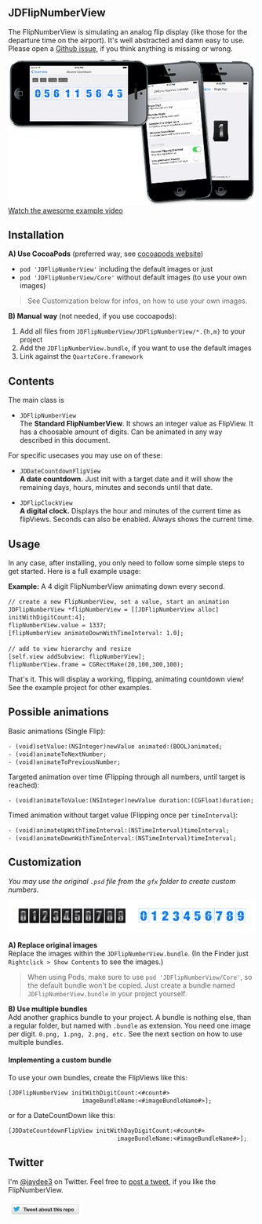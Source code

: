 JDFlipNumberView
----------------

The FlipNumberView is simulating an analog flip display (like those for the departure time on the airport). It's well abstracted and damn easy to use. Please open a [Github issue], if you think anything is missing or wrong.

[![Screenshots](gfx/screenshots.png "Screenshots")](http://jaydee3.github.io/JDFlipNumberView/images/Example.mov)
[Watch the awesome example video](http://jaydee3.github.io/JDFlipNumberView/images/Example.mov)

## Installation

**A) Use CocoaPods** (preferred way, see [cocoapods website])

- `pod 'JDFlipNumberView'` including the default images or just  
- `pod 'JDFlipNumberView/Core'` without default images (to use your own images)

> See Customization below for infos, on how to use your own images.

**B) Manual way** (not needed, if you use cocoapods):

1. Add all files from `JDFlipNumberView/JDFlipNumberView/*.{h,m}` to your project
2. Add the `JDFlipNumberView.bundle`, if you want to use the default images
3. Link against the `QuartzCore.framework`

## Contents

The main class is

- `JDFlipNumberView`  
  The **Standard FlipNumberView**. It shows an integer value as FlipView.
  It has a choosable amount of digits. Can be animated in any way described in this document.
  
For specific usecases you may use on of these:
  
- `JDDateCountdownFlipView`  
  __A date countdown.__ Just init with a target date and it will show the remaining days, hours, minutes and seconds until that date.
  
- `JDFlipClockView`  
  __A digital clock.__ Displays the hour and minutes of the current time as flipViews. Seconds can also be enabled. Always shows the current time.

## Usage

In any case, after installing, you only need to follow some simple steps to get started. Here is a full example usage:

__Example:__ A 4 digit FlipNumberView animating down every second.

    // create a new FlipNumberView, set a value, start an animation
    JDFlipNumberView *flipNumberView = [[JDFlipNumberView alloc] initWithDigitCount:4];
    flipNumberView.value = 1337;
    [flipNumberView animateDownWithTimeInterval: 1.0];
    
    // add to view hierarchy and resize
    [self.view addSubview: flipNumberView];
    flipNumberView.frame = CGRectMake(20,100,300,100);

That's it. This will display a working, flipping, animating countdown view!  
See the example project for other examples.

## Possible animations

Basic animations (Single Flip):

    - (void)setValue:(NSInteger)newValue animated:(BOOL)animated;
    - (void)animateToNextNumber;
    - (void)animateToPreviousNumber;

Targeted animation over time (Flipping through all numbers, until target is reached):

    - (void)animateToValue:(NSInteger)newValue duration:(CGFloat)duration;
    
Timed animation without target value (Flipping once per `timeInterval`):

    - (void)animateUpWithTimeInterval:(NSTimeInterval)timeInterval;
    - (void)animateDownWithTimeInterval:(NSTimeInterval)timeInterval;

## Customization

*You may use the original `.psd` file from the `gfx` folder to create custom numbers.*

![Digit images](gfx/digits.png)

**A) Replace original images**  
Replace the images within the `JDFlipNumberView.bundle`. (In the Finder just `Rightclick > Show Contents` to see the images.)

> When using Pods, make sure to use `pod 'JDFlipNumberView/Core'`, so the default bundle won't be copied. Just create a bundle named `JDFlipNumberView.bundle` in your project yourself.

**B) Use multiple bundles**  
Add another graphics bundle to your project. A bundle is nothing else, than a regular folder, but named with `.bundle` as extension. You need one image per digit. `0.png, 1.png, 2.png, etc.` See the next section on how to use multiple bundles.

#### Implementing a custom bundle

To use your own bundles, create the FlipViews like this:
	             
	[JDFlipNumberView initWithDigitCount:<#count#> 
                         imageBundleName:<#imageBundleName#>];

or for a DateCountDown like this:
	             
	[JDDateCountdownFlipView initWithDayDigitCount:<#count#>
                                   imageBundleName:<#imageBundleName#>];

## Twitter

I'm [@jaydee3](http://twitter.com/jaydee3) on Twitter. Feel free to [post a tweet](https://twitter.com/intent/tweet?button_hashtag=JDFlipNumberView&text=I%20discovered%20a%20very%20nice%20and%20simple-to-use%20animated%20FlipView%20for%20iOS:%20https://github.com/jaydee3/JDFlipNumberView&via=jaydee3), if you like the FlipNumberView.  

[![TweetButton](gfx/tweetbutton.png "Tweet")](https://twitter.com/intent/tweet?button_hashtag=JDFlipNumberView&text=I%20discovered%20a%20very%20nice%20and%20simple-to-use%20animated%20FlipView%20for%20iOS:%20https://github.com/jaydee3/JDFlipNumberView&via=jaydee3)


[Github issue]: https://github.com/jaydee3/JDFlipNumberView/issues
[cocoapods website]: http://cocoapods.org